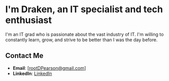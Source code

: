 # I'm Draken, an IT specialist and tech enthusiast

I'm an IT grad who is passionate about the vast industry of IT. I'm willing to constantly learn, grow, and strive to be better than I was the day before.

## Contact Me
- **Email**: [rootDPearson@gmail.com]
- **LinkedIn**: [LinkedIn](https://linkedin.com/in/drakenpearson)
